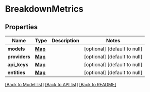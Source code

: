 # BreakdownMetrics
## Properties

| Name | Type | Description | Notes |
|------------ | ------------- | ------------- | -------------|
| **models** | [**Map**](MetricWithMetadata.md) |  | [optional] [default to null] |
| **providers** | [**Map**](MetricWithMetadata.md) |  | [optional] [default to null] |
| **api\_keys** | [**Map**](KeyMetricWithMetadata.md) |  | [optional] [default to null] |
| **entities** | [**Map**](MetricWithMetadata.md) |  | [optional] [default to null] |

[[Back to Model list]](../README.md#documentation-for-models) [[Back to API list]](../README.md#documentation-for-api-endpoints) [[Back to README]](../README.md)

